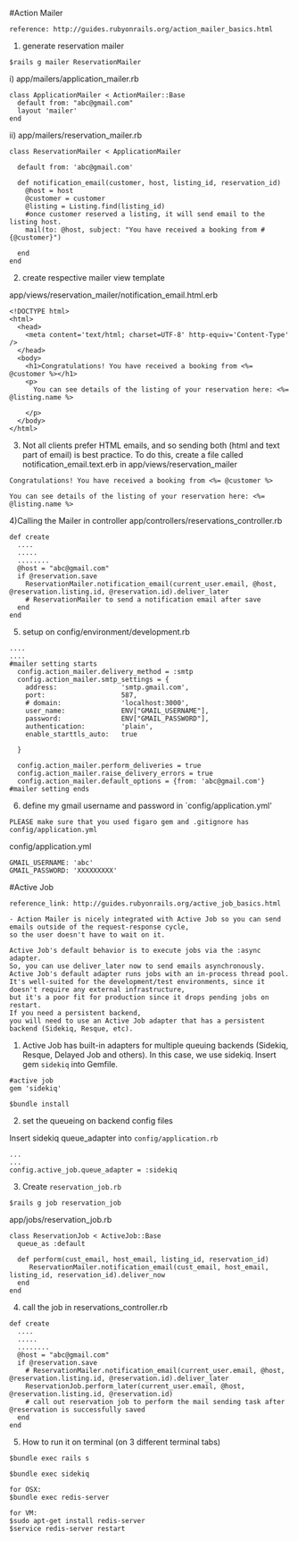 #Action Mailer
```
reference: http://guides.rubyonrails.org/action_mailer_basics.html
```
1) generate reservation mailer
```
$rails g mailer ReservationMailer
```

i) app/mailers/application_mailer.rb
```
class ApplicationMailer < ActionMailer::Base
  default from: "abc@gmail.com"
  layout 'mailer'
end
```
ii) app/mailers/reservation_mailer.rb
```
class ReservationMailer < ApplicationMailer

  default from: 'abc@gmail.com'

  def notification_email(customer, host, listing_id, reservation_id)
    @host = host
    @customer = customer
    @listing = Listing.find(listing_id)
    #once customer reserved a listing, it will send email to the listing host.
    mail(to: @host, subject: "You have received a booking from #{@customer}")

  end
end

```

2) create respective mailer view template

app/views/reservation_mailer/notification_email.html.erb

```
<!DOCTYPE html>
<html>
  <head>
    <meta content='text/html; charset=UTF-8' http-equiv='Content-Type' />
  </head>
  <body>
    <h1>Congratulations! You have received a booking from <%= @customer %></h1>
    <p>
      You can see details of the listing of your reservation here: <%= @listing.name %>

    </p>
  </body>
</html>
```

3) Not all clients prefer HTML emails, and so sending both (html and text part of email) is best practice. To do this, create a file called notification_email.text.erb in app/views/reservation_mailer

```
Congratulations! You have received a booking from <%= @customer %>

You can see details of the listing of your reservation here: <%= @listing.name %>
```

4)Calling the Mailer in controller
app/controllers/reservations_controller.rb


```
def create
  ....
  .....
  ........
  @host = "abc@gmail.com"
  if @reservation.save
    ReservationMailer.notification_email(current_user.email, @host, @reservation.listing.id, @reservation.id).deliver_later
    # ReservationMailer to send a notification email after save
  end
end
```

5) setup on config/environment/development.rb
```
....
....
#mailer setting starts
  config.action_mailer.delivery_method = :smtp
  config.action_mailer.smtp_settings = {
    address:                'smtp.gmail.com',
    port:                   587,
    # domain:               'localhost:3000',
    user_name:              ENV["GMAIL_USERNAME"],
    password:               ENV["GMAIL_PASSWORD"],
    authentication:         'plain',
    enable_starttls_auto:   true

  }

  config.action_mailer.perform_deliveries = true
  config.action_mailer.raise_delivery_errors = true
  config.action_mailer.default_options = {from: 'abc@gmail.com'}
#mailer setting ends

```
6) define my gmail username and password in `config/application.yml'

```PLEASE make sure that you used figaro gem and .gitignore has config/application.yml```

config/application.yml

```
GMAIL_USERNAME: 'abc'
GMAIL_PASSWORD: 'XXXXXXXXX'

```



#Active Job
```
reference_link: http://guides.rubyonrails.org/active_job_basics.html

```


```
- Action Mailer is nicely integrated with Active Job so you can send emails outside of the request-response cycle,
so the user doesn't have to wait on it.

Active Job's default behavior is to execute jobs via the :async adapter.
So, you can use deliver_later now to send emails asynchronously.
Active Job's default adapter runs jobs with an in-process thread pool.
It's well-suited for the development/test environments, since it doesn't require any external infrastructure,
but it's a poor fit for production since it drops pending jobs on restart.
If you need a persistent backend,
you will need to use an Active Job adapter that has a persistent backend (Sidekiq, Resque, etc).
```




1) Active Job has built-in adapters for multiple queuing backends
(Sidekiq, Resque, Delayed Job and others).
In this case, we use sidekiq.
Insert gem `sidekiq` into Gemfile.


```
#active job
gem 'sidekiq'
```

```
$bundle install
```
2) set the queueing on backend config files


Insert sidekiq queue_adapter into `config/application.rb`

```
...
...
config.active_job.queue_adapter = :sidekiq
```

3) Create `reservation_job.rb`

```
$rails g job reservation_job
```
 app/jobs/reservation_job.rb

```
class ReservationJob < ActiveJob::Base
  queue_as :default

  def perform(cust_email, host_email, listing_id, reservation_id)
     ReservationMailer.notification_email(cust_email, host_email, listing_id, reservation_id).deliver_now
  end
end

```
4) call the job in reservations_controller.rb


```
def create
  ....
  .....
  ........
  @host = "abc@gmail.com"
  if @reservation.save
    # ReservationMailer.notification_email(current_user.email, @host, @reservation.listing.id, @reservation.id).deliver_later
    ReservationJob.perform_later(current_user.email, @host, @reservation.listing.id, @reservation.id)
    # call out reservation job to perform the mail sending task after @reservation is successfully saved
  end
end
```




5) How to run it on terminal (on 3 different terminal tabs)
```
$bundle exec rails s
```

```
$bundle exec sidekiq 
```

```
for OSX:
$bundle exec redis-server

for VM:
$sudo apt-get install redis-server
$service redis-server restart
```





